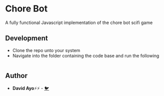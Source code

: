 # Chore Bot
A fully functional Javascript implementation of the chore bot scifi game


## Development
* Clone the repo unto your system
* Navigate into the folder containing the code base and run the following

```

```

## Author
* **David Ayo**⚡⚡ - [🐦](https://twitter.com/dqve__)